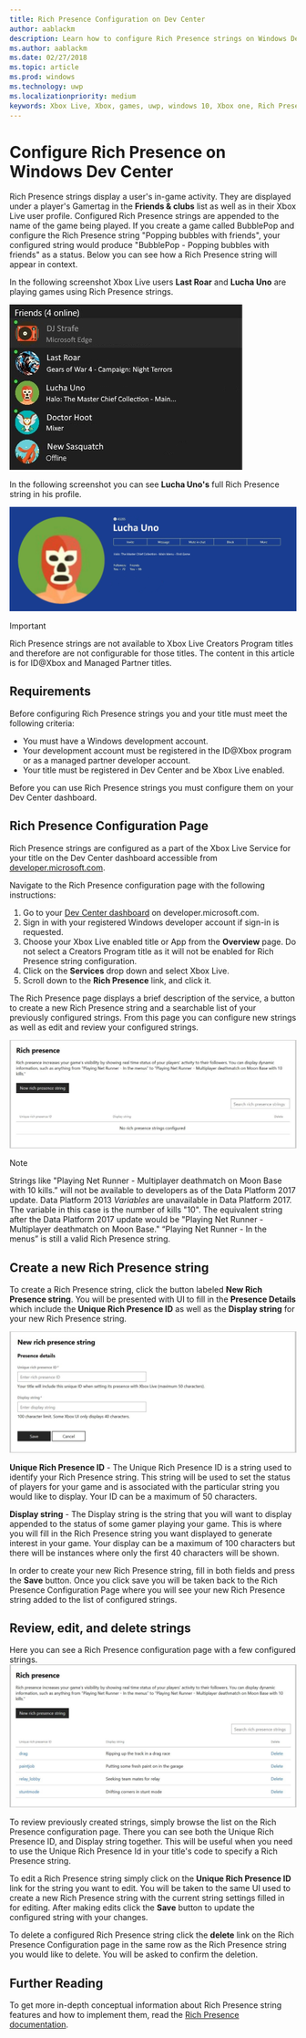 ```yaml
---
title: Rich Presence Configuration on Dev Center
author: aablackm
description: Learn how to configure Rich Presence strings on Windows Dev Center
ms.author: aablackm
ms.date: 02/27/2018
ms.topic: article
ms.prod: windows
ms.technology: uwp
ms.localizationpriority: medium
keywords: Xbox Live, Xbox, games, uwp, windows 10, Xbox one, Rich Presence strings, Windows Dev Center
---
```


# Configure Rich Presence on Windows Dev Center

Rich Presence strings display a user's in-game activity. They are displayed under a player's Gamertag in the **Friends & clubs** list as well as in their Xbox Live user profile. Configured Rich Presence strings are appended to the name of the game being played. If you create a game called BubblePop and configure the Rich Presence string "Popping bubbles with friends", your configured string would produce "BubblePop - Popping bubbles with friends" as a status. Below you can see how a Rich Presence string will appear in context.

In the following screenshot Xbox Live users **Last Roar** and **Lucha Uno** are playing games using Rich Presence strings.

![Friends List Example](../../images/rich_presence/RichPresence_FriendsList_Screen.jpg)

In the following screenshot you can see **Lucha Uno's** full Rich Presence string in his profile.

![Profile Example](../../images/rich_presence/RichPresence_Config_ProfileScreen.jpg)

> [!IMPORTANT]
> Rich Presence strings are not available to Xbox Live Creators Program titles and therefore are not configurable for those titles. The content in this article is for ID@Xbox and Managed Partner titles.

## Requirements

Before configuring Rich Presence strings you and your title must meet the following criteria:

- You must have a Windows development account.
- Your development account must be registered in the ID@Xbox program or as a managed partner developer account.
- Your title must be registered in Dev Center and be Xbox Live enabled.

Before you can use Rich Presence strings you must configure them on your Dev Center dashboard.

## Rich Presence Configuration Page

Rich Presence strings are configured as a part of the Xbox Live Service for your title on the Dev Center dashboard accessible from [developer.microsoft.com](https://developer.microsoft.com/windows).

Navigate to the Rich Presence configuration page with the following instructions:

1. Go to your [Dev Center dashboard](https://developer.microsoft.com/windows) on developer.microsoft.com.
2. Sign in with your registered Windows developer account if sign-in is requested.
3. Choose your Xbox Live enabled title or App from the **Overview** page. Do not select a Creators Program title as it will not be enabled for Rich Presence string configuration.
4. Click on the **Services** drop down and select Xbox Live.
5. Scroll down to the **Rich Presence** link, and click it.

The Rich Presence page displays a brief description of the service, a button to create a new Rich Presence string and a searchable list of your previously configured strings. From this page you can configure new strings as well as edit and review your configured strings.

![Example Rich Presence string Config Page](../../images/rich_presence/RichPresence_ConfigPage_New.JPG)

> [!NOTE]
> Strings like "Playing Net Runner - Multiplayer deathmatch on Moon Base with 10 kills.” will not be available to developers as of the Data Platform 2017 update. Data Platform 2013 *Variables* are unavailable in Data Platform 2017. The variable in this case is the number of kills "10". The equivalent string after the Data Platform 2017 update would be "Playing Net Runner - Multiplayer deathmatch on Moon Base." “Playing Net Runner - In the menus” is still a valid Rich Presence string.

## Create a new Rich Presence string

To create a Rich Presence string, click the button labeled **New Rich Presence string**. You will be presented with UI to fill in the **Presence Details** which include the **Unique Rich Presence ID** as well as the **Display string** for your new Rich Presence string.

![new Rich Presence string UI](../../images/rich_presence/RichPresence_Config_NewString.JPG)

**Unique Rich Presence ID** - The Unique Rich Presence ID is a string used to identify your Rich Presence string. This string will be used to set the status of players for your game and is associated with the particular string you would like to display. Your ID can be a maximum of 50 characters.

**Display string** - The Display string is the string that you will want to display appended to the status of some gamer playing your game. This is where you will fill in the Rich Presence string you want displayed to generate interest in your game. Your display can be a maximum of 100 characters but there will be instances where only the first 40 characters will be shown.

In order to create your new Rich Presence string, fill in both fields and press the **Save** button.
Once you click save you will be taken back to the Rich Presence Configuration Page where you will see your new Rich Presence string added to the list of configured strings.

## Review, edit, and delete strings

Here you can see a Rich Presence configuration page with a few configured strings.
![Rich Presence Page Configured Example](../../images/rich_presence/RichPresence_ConfigPage_Configured.JPG)

To review previously created strings, simply browse the list on the Rich Presence configuration page. There you can see both the Unique Rich Presence ID, and Display string together. This will be useful when you need to use the Unique Rich Presence Id in your title's code to specify a Rich Presence string.

To edit a Rich Presence string simply click on the **Unique Rich Presence ID** link for the string you want to edit. You will be taken to the same UI used to create a new Rich Presence string with the current string settings filled in for editing. After making edits click the **Save** button to update the configured string with your changes.

To delete a configured Rich Presence string click the **delete** link on the Rich Presence Configuration page in the same row as the Rich Presence string you would like to delete. You will be asked to confirm the deletion.

## Further Reading

To get more in-depth conceptual information about Rich Presence string features and how to implement them, read the [Rich Presence documentation](https://docs.microsoft.com/en-us/windows/uwp/xbox-live/social-platform/rich-presence-strings/rich-presence-strings-overview).